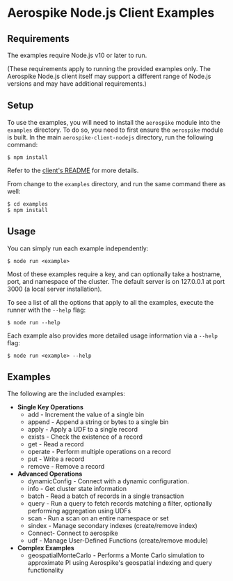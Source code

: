 # Aerospike Node.js Client Examples

## Requirements

The examples require Node.js v10 or later to run. 

(These requirements apply to running the provided examples only. The Aerospike
Node.js client itself may support a different range of Node.js versions and may
have additional requirements.)

## Setup

To use the examples, you will need to install the `aerospike` module into the
`examples` directory. To do so, you need to first ensure the `aerospike` module
is built. In the main `aerospike-client-nodejs` directory, run the following
command:

    $ npm install
    
Refer to the [client's README](https://github.com/aerospike/aerospike-client-nodejs#readme)
for more details.

From change to the `examples` directory, and run the same command there as well:

    $ cd examples
    $ npm install

## Usage

You can simply run each example independently:

    $ node run <example>

Most of these examples require a key, and can optionally take a hostname, port,
and namespace of the cluster. The default server is on 127.0.0.1 at port 3000
(a local server installation).

To see a list of all the options that apply to all the examples, execute the
runner with the `--help` flag:

    $ node run --help

Each example also provides more detailed usage information via a `--help` flag:

    $ node run <example> --help

## Examples

The following are the included examples:

- **Single Key Operations**
  - add - Increment the value of a single bin
  - append - Append a string or bytes to a single bin
  - apply - Apply a UDF to a single record
  - exists - Check the existence of a record
  - get - Read a record
  - operate - Perform multiple operations on a record
  - put - Write a record
  - remove - Remove a record
- **Advanced Operations**
  - dynamicConfig - Connect with a dynamic configuration.
  - info - Get cluster state information
  - batch - Read a batch of records in a single transaction
  - query - Run a query to fetch records matching a filter, optionally
    performing aggregation using UDFs
  - scan - Run a scan on an entire namespace or set
  - sindex - Manage secondary indexes (create/remove index)
  - Connect- Connect to aerospike
  - udf - Manage User-Defined Functions (create/remove module)
- **Complex Examples**
  - geospatialMonteCarlo - Performs a Monte Carlo simulation to approximate PI
    using Aerospike's geospatial indexing and query functionality
